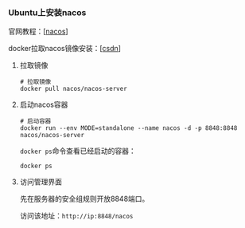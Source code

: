 ### Ubuntu上安装nacos

官网教程：[[nacos](https://nacos.io/zh-cn/docs/v2/quickstart/quick-start.html)]

docker拉取nacos镜像安装：[[csdn](https://blog.csdn.net/qq_42411805/article/details/124461646)]

1. 拉取镜像

   ```shell
   # 拉取镜像
   docker pull nacos/nacos-server
   ```

2. 启动nacos容器

   ```shell
   # 启动容器
   docker run --env MODE=standalone --name nacos -d -p 8848:8848 nacos/nacos-server
   ```

   `docker ps`命令查看已经启动的容器：

   ```shell
   docker ps
   ```

   

3. 访问管理界面

   先在服务器的安全组规则开放8848端口。

   访问该地址：`http://ip:8848/nacos`
